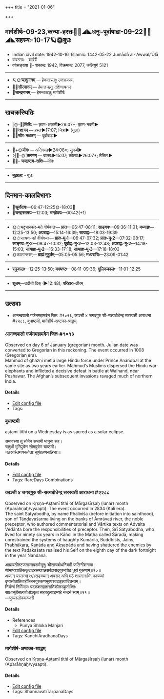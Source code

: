 +++
title = "2021-01-06"

+++
## मार्गशीर्षः-09-23,कन्या-हस्तः🌛🌌◢◣धनुः-पूर्वाषाढा-09-22🌌🌞◢◣सहस्यः-10-17🪐🌞बुधः
- Indian civil date: 1942-10-16, Islamic: 1442-05-22 Jumādā al-ʾAwwal/ʾŪlā
- संवत्सरः - शार्वरी
- वर्षसङ्ख्या 🌛- शकाब्दः 1942, विक्रमाब्दः 2077, कलियुगे 5121
___________________
- 🪐🌞**ऋतुमानम्** — हेमन्तऋतुः उत्तरायणम्
- 🌌🌞**सौरमानम्** — हेमन्तऋतुः दक्षिणायनम्
- 🌛**चान्द्रमानम्** — हेमन्तऋतुः मार्गशीर्षः
___________________


## खचक्रस्थितिः
- |🌞-🌛|**तिथिः** — कृष्ण-अष्टमी►26:07*; कृष्ण-नवमी►  
- 🌌🌛**नक्षत्रम्** — हस्तः►17:07; चित्रा► (तुला)  
- 🌌🌞**सौर-नक्षत्रम्** — पूर्वाषाढा►  
___________________
- 🌛+🌞**योगः** — अतिगण्डः►24:08*; सुकर्म►  
- २|🌛-🌞|**करणम्** — बालवः►15:07; कौलवः►26:07*; तैतिलः►  
- 🌌🌛- **चन्द्राष्टम-राशिः**—मीनः  
___________________
- **मूढग्रहाः** - बुधः
___________________


## दिनमान-कालविभागाः
- 🌅**सूर्योदयः**—06:47-12:25🌞️-18:03🌇  
- 🌛**चन्द्रास्तमयः**—12:03; **चन्द्रोदयः**—00:42(+1)  
___________________
- 🌞⚝भट्टभास्कर-मते वीर्यवन्तः— **प्रातः**—06:47-08:11; **साङ्गवः**—09:36-11:01; **मध्याह्नः**—12:25-13:50; **अपराह्णः**—15:14-16:39; **सायाह्नः**—18:03-19:39  
- 🌞⚝सायण-मते वीर्यवन्तः— **प्रातः-मु॰1**—06:47-07:32; **प्रातः-मु॰2**—07:32-08:17; **साङ्गवः-मु॰2**—09:47-10:32; **पूर्वाह्णः-मु॰2**—12:03-12:48; **अपराह्णः-मु॰2**—14:18-15:03; **सायाह्नः-मु॰2**—16:33-17:18; **सायाह्नः-मु॰3**—17:18-18:03  
- 🌞कालान्तरम्— **ब्राह्मं मुहूर्तम्**—05:05-05:56; **मध्यरात्रिः**—23:09-01:42  
___________________
- **राहुकालः**—12:25-13:50; **यमघण्टः**—08:11-09:36; **गुलिककालः**—11:01-12:25  
___________________
- **शूलम्**—उदीची दिक् (►12:48); **परिहारः**–क्षीरम्  
___________________

## उत्सवाः
- आनन्दपालो गर्जनमहामदेन जितः #१०१३, काञ्ची ४ जगद्गुरु श्री-सत्यबोधेन्द्र सरस्वती आराधना #२२८८, बुधाष्टमी, मार्गशीर्ष-अष्टका-श्राद्धम्
### आनन्दपालो गर्जनमहामदेन जितः #१०१३

Observed on day 6 of January (gregorian) month. Julian date was converted to Gregorian in this reckoning. The event occurred in 1008 (Gregorian era).  
Mahmud of ghazni  met  a  large  Hindu force under Prince Anandpal at the same site as two years earlier. Mahmud’s Muslims dispersed the Hindu war-elephants and inflicted a decisive defeat  in  battle  at  Waihand,  near  Peshawar. The Afghan’s subsequent invasions  ravaged  much  of  northern  India.

#### Details
- [Edit config file](https://github.com/jyotisham/adyatithi/tree/master/mahApuruSha/xatra-later/gregorian/day/01/06/AnandapAla-parAjitiH.toml)
- Tags: 


### बुधाष्टमी

aṣṭamī tithi on a Wednesday is as sacred as a solar eclipse.

अमावस्या तु सोमेन सप्तमी भानुना सह।  
चतुर्थी भूमिपुत्रेण सोमपुत्रेण चाष्टमी।  
चतस्रस्तिथयस्त्वेताः सूर्यग्रहणसन्निभाः॥



#### Details
- [Edit config file](https://github.com/jyotisham/adyatithi/tree/master/time_focus/tithi-vara-combinations/description_only/budhASTamI.toml)
- Tags: RareDays Combinations


### काञ्ची ४ जगद्गुरु श्री-सत्यबोधेन्द्र सरस्वती आराधना #२२८८

Observed on Kṛṣṇa-Aṣṭamī tithi of Mārgaśīrṣaḥ (lunar) month (Aparāhṇaḥ/vyaapti). The event occurred in 2834 (Kali era).  
The saint Satyabodha, by name Phalinīśa (before initiation into sainthood), son of Tāṇḍavaśarma living on the banks of Āmrāvatī river, the noble preceptor, who authored commentatorial and Vārtika texts on Advaita Vedānta bore the responsibilities of preceptor. Then, Śrī Satyabodha, who lived for ninety six years in Kāñci in the Maṭha called Śāradā, making unrestrained the systems of haughty Kumārila, Buddhists, Jains, Prabhākara, Kaṇāda and Akṣapāda and having shattered the enemies by the text Padakaśata realised his Self on the eighth day of the dark fortnight in the year Nandana.

आम्रावतीतटजताण्डवशर्मसूनुः श्रीसत्यबोधनियमी फलिनीशनामा।  
श्रीभाष्यवार्तिककृदादरसम्प्रपन्नसर्वज्ञसद्गुरुरवोढ धुरां गुरूणाम्॥१०॥  
अब्दान् यस्तत्त्व(९६)सङ्ख्यान् अवसद् अधि मठे शारदानाम्नि काञ्च्यां  
दृप्यत्तौतातितार्हज्जिनगुरुकणभुक्पश्यदङ्घ्र्यादितन्त्रम्।  
निर्यन्त्रं निर्मिमाणः पदकशतहतारातिकौतस्कुतोक्तिः  
साक्षाच्छ्रीसत्यबोधोऽकृत सहबहुलाष्टम्यहे नन्दने स्वम्॥११॥  
—पुण्यश्लोकमञ्जरी



#### Details
- References
  - Punya Shloka Manjari
- [Edit config file](https://github.com/jyotisham/adyatithi/tree/master/mahApuruSha/kAnchI-maTha/lunar_month/tithi/09/23/kAJcI%204%20jagadguru%20zrI~satyabOdhEndra%20sarasvatI%20ArAdhanA.toml)
- Tags: KanchiAradhanaDays


### मार्गशीर्ष-अष्टका-श्राद्धम्

Observed on Kṛṣṇa-Aṣṭamī tithi of Mārgaśīrṣaḥ (lunar) month (Aparāhṇaḥ/vyaapti). 

#### Details
- [Edit config file](https://github.com/jyotisham/adyatithi/tree/master/devatA/pitR/lunar_month/tithi/09/23/mArgazIrSa-aSTakA-zrAddham.toml)
- Tags: ShannavatiTarpanaDays


